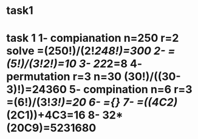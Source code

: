 # task1
# task 1 1- compianation n=250 r=2 solve =(250!)/(2!*248!)=300    2- =(5!)/(3!*2!)=10    3- 2*2*2=8    4- permutation r=3 n=30 (30!)/((30-3)!)=24360    5- compination n=6 r=3 =(6!)/(3!*3!)=20    6- ={}    7- =((4C2)*(2C1))+4C3=16    8- 32*(20C9)=5231680
